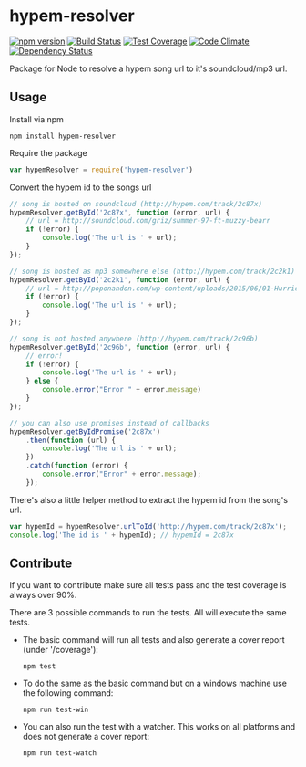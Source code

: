 # hypem-resolver

[![npm version](https://badge.fury.io/js/hypem-resolver.svg)](http://badge.fury.io/js/hypem-resolver)
[![Build Status](https://travis-ci.org/feedm3/hypem-resolver.svg)](https://travis-ci.org/feedm3/hypem-resolver)
[![Test Coverage](https://codeclimate.com/github/feedm3/hypem-resolver/badges/coverage.svg)](https://codeclimate.com/github/feedm3/hypem-resolver/coverage)
[![Code Climate](https://codeclimate.com/github/feedm3/hypem-resolver/badges/gpa.svg)](https://codeclimate.com/github/feedm3/hypem-resolver)
[![Dependency Status](https://david-dm.org/feedm3/hypem-resolver.svg)](https://david-dm.org/feedm3/hypem-resolver)

Package for Node to resolve a hypem song url to it's soundcloud/mp3 url.

## Usage
Install via npm

`npm install hypem-resolver`


Require the package

```js
var hypemResolver = require('hypem-resolver')
```


Convert the hypem id to the songs url

```js
// song is hosted on soundcloud (http://hypem.com/track/2c87x)
hypemResolver.getById('2c87x', function (error, url) {
    // url = http://soundcloud.com/griz/summer-97-ft-muzzy-bearr
    if (!error) {
        console.log('The url is ' + url);
    }
});

// song is hosted as mp3 somewhere else (http://hypem.com/track/2c2k1)
hypemResolver.getById('2c2k1', function (error, url) {
    // url = http://poponandon.com/wp-content/uploads/2015/06/01-Hurricane-Arty-Remix.mp3
    if (!error) {
        console.log('The url is ' + url);
    }
});

// song is not hosted anywhere (http://hypem.com/track/2c96b)
hypemResolver.getById('2c96b', function (error, url) {
    // error!
    if (!error) {
        console.log('The url is ' + url);
    } else {
        console.error("Error " + error.message)
    }
});

// you can also use promises instead of callbacks
hypemResolver.getByIdPromise('2c87x')
    .then(function (url) {
        console.log('The url is ' + url);
    })
    .catch(function (error) {
        console.error("Error" + error.message);
    });
```

There's also a little helper method to extract the hypem id from the song's url.

```js
var hypemId = hypemResolver.urlToId('http://hypem.com/track/2c87x');
console.log('The id is ' + hypemId); // hypemId = 2c87x
```

## Contribute
If you want to contribute make sure all tests pass and the test coverage is always over 90%. 

There are 3 possible commands to run the tests. All will execute the same tests.

* The basic command will run all tests and also generate a cover report (under '/coverage'):

    `npm test`

* To do the same as the basic command but on a windows machine use the following command:

    `npm run test-win`

* You can also run the test with a watcher. This works on all platforms and does not generate
a cover report:

    `npm run test-watch`